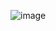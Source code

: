 ![image](https://user-images.githubusercontent.com/15169887/210084258-0c8cfc58-a43a-4d69-8fed-09ecc18f5078.png)
